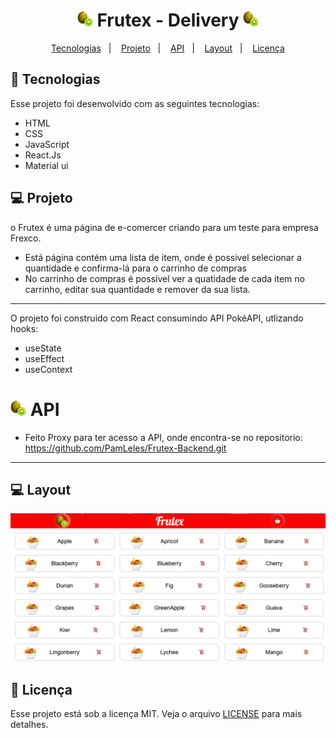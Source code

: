 <h1 align="center">
<img widht='25px' height='25px' src="./src/assets/icons/kiwi.png"/> 
 Frutex - Delivery
<img widht='25px' height='25px' src="./src/assets/icons/kiwi.png"/>
</h1>
<p  align="center">
  <a href="#-tecnologias">Tecnologias</a>&nbsp;&nbsp;&nbsp;|&nbsp;&nbsp;&nbsp;
  <a href="#-projeto">Projeto</a>&nbsp;&nbsp;&nbsp;|&nbsp;&nbsp;&nbsp;
  <a href="#-api">API</a>&nbsp;&nbsp;&nbsp;|&nbsp;&nbsp;&nbsp; 
  <a href="#-layout">Layout</a>&nbsp;&nbsp;&nbsp;|&nbsp;&nbsp;&nbsp;
  <a href="#-licença">Licença</a>
  
</p>

## 🚀 Tecnologias

Esse projeto foi desenvolvido com as seguintes tecnologias:

- HTML
- CSS
- JavaScript
- React.Js
- Material ui

## 💻 Projeto

<p> o Frutex é uma página de e-comercer criando para um teste para empresa Frexco. <p>

- Está página contém uma lista de item, onde é possivel selecionar a quantidade e confirma-lá para o carrinho de compras
- No carrinho de compras é possível ver a quatidade de cada item no carrinho, editar sua quantidade e remover da sua lista.

---

<p> O projeto foi construido com React consumindo API PokéAPI, utlizando hooks:</p>
<ul>
<li> useState</li>
<li> useEffect</li>
<li> useContext</li>
</ul>
<p>

# <img widht='25px' height='25px' src="./src/assets/icons/kiwi.png"/> API

- Feito Proxy para ter acesso a API, onde encontra-se no repositorio: https://github.com/PamLeles/Frutex-Backend.git

---

## 💻 Layout
 ![miniatura do app](<https://github.com/PamLeles/Frutex/blob/main/src/assets/img/miniatura-homepage.png>)

## 📰 Licença

Esse projeto está sob a licença MIT. Veja o arquivo [LICENSE](LICENSE.md) para mais detalhes.
